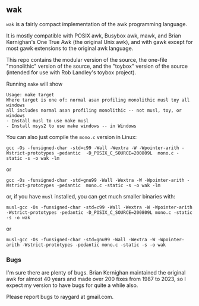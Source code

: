 ## wak

`wak` is a fairly compact implementation of the awk programming language.

It is mostly compatible with POSIX awk, Busybox awk, mawk, and Brian Kernighan's One True Awk (the original Unix awk), and with gawk except for most gawk extensions to the original awk language.

This repo contains the modular version of the source, the one-file "monolithic" version of the source, and the "toybox" version of the source (intended for use with Rob Landley's toybox project).

Running `make` will show
```
Usage: make target
Where target is one of: normal asan profiling monolithic musl toy all windows
all includes normal asan profiling monolithic -- not musl, toy, or windows
- Install musl to use make musl
- Install msys2 to use make windows -- in Windows
```

You can also just compile the `mono.c` version in Linux:
```
gcc -Os -funsigned-char -std=c99 -Wall -Wextra -W -Wpointer-arith -Wstrict-prototypes -pedantic  -D_POSIX_C_SOURCE=200809L  mono.c -static -s -o wak -lm
```
or
```
gcc -Os -funsigned-char -std=gnu99 -Wall -Wextra -W -Wpointer-arith -Wstrict-prototypes -pedantic  mono.c -static -s -o wak -lm
```
or, if you have `musl` installed, you can get much smaller binaries with:
```
musl-gcc -Os -funsigned-char -std=c99 -Wall -Wextra -W -Wpointer-arith -Wstrict-prototypes -pedantic -D_POSIX_C_SOURCE=200809L mono.c -static -s -o wak
```
or
```
musl-gcc -Os -funsigned-char -std=gnu99 -Wall -Wextra -W -Wpointer-arith -Wstrict-prototypes -pedantic mono.c -static -s -o wak
```

### Bugs

I'm sure there are plenty of bugs.
Brian Kernighan maintained the original awk for almost 40 years and made over 200 fixes from 1987 to 2023, so I expect my version to have bugs for quite a while also.

Please report bugs to raygard at gmail.com.
